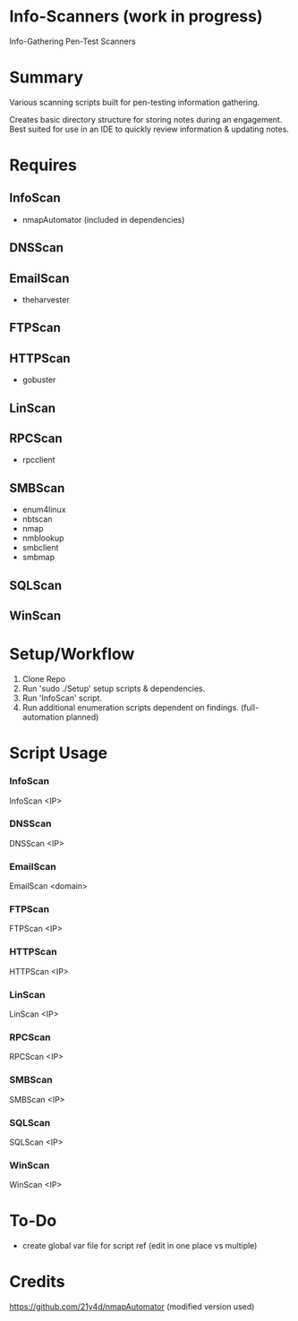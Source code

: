 # Info-Scanners (work in progress)
Info-Gathering Pen-Test Scanners 
  
# Summary
Various scanning scripts built for pen-testing information gathering.

Creates basic directory structure for storing notes during an engagement. Best suited for use in an IDE to quickly review information & updating notes.

# Requires

## InfoScan
* nmapAutomator (included in dependencies)

## DNSScan

## EmailScan
* theharvester

## FTPScan

## HTTPScan
* gobuster

## LinScan

## RPCScan
* rpcclient

## SMBScan
* enum4linux
* nbtscan
* nmap
* nmblookup
* smbclient
* smbmap

## SQLScan

## WinScan

# Setup/Workflow
1) Clone Repo
2) Run 'sudo ./Setup' setup scripts & dependencies.
3) Run 'InfoScan' script.
4) Run additional enumeration scripts dependent on findings. (full-automation planned)

# Script Usage
### InfoScan
InfoScan \<IP\>

### DNSScan
DNSScan \<IP\>

### EmailScan
EmailScan \<domain\>

### FTPScan
FTPScan \<IP\>

### HTTPScan
HTTPScan \<IP\>

### LinScan
LinScan \<IP\>

### RPCScan
RPCScan \<IP\>

### SMBScan
SMBScan \<IP\>

### SQLScan
SQLScan \<IP\>

### WinScan
WinScan \<IP\>

# To-Do
* create global var file for script ref (edit in one place vs multiple)

# Credits
https://github.com/21y4d/nmapAutomator (modified version used)
